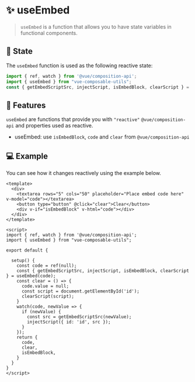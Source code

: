 # :sparkles: useEmbed
> `useEmbed` is a function that allows you to have state variables in functional components.

## :convenience_store: State

The `useEmbed` function is used as the following reactive state:

```js
import { ref, watch } from '@vue/composition-api';
import { useEmbed } from "vue-composable-utils";
const { getEmbedScriptSrc, injectScript, isEmbedBlock, clearScript } = useEmbed(code);
```


## :rocket: Features

`useEmbed` are functions that provide you with `"reactive"` `@vue/composition-api` and properties used as reactive.

- useEmbed: use `isEmbedBlock`, `code`  and `clear` from `@vue/composition-api`

## :computer: Example

You can see how it changes reactively using the example below.

```vue
<template>
  <div>
    <textarea rows="5" cols="50" placeholder="Place embed code here" v-model="code"></textarea>
    <button type="button" @click="clear">Clear</button>
    <div v-if="isEmbedBlock" v-html="code"></div>
  </div>
</template>

<script>
import { ref, watch } from '@vue/composition-api';
import { useEmbed } from "vue-composable-utils";

export default {

  setup() {
    const code = ref(null);
    const { getEmbedScriptSrc, injectScript, isEmbedBlock, clearScript } = useEmbed(code);
    const clear = () => {
      code.value = null;
      const script = document.getElementById('id');
      clearScript(script);
    }
    watch(code, newValue => {
      if (newValue) {
        const src = getEmbedScriptSrc(newValue);
        injectScript({ id: 'id', src });
      }
    });
    return {
      code,
      clear,
      isEmbedBlock,
    }
  }
}
</script>
```
<ToggleDarkMode/>
